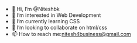 - 👋 Hi, I’m @Niteshbk
- 👀 I’m interested in Web Development
- 🌱 I’m currently learning CSS
- 💞️ I’m looking to collaborate on html/css
- 📫 How to reach me:nitesh4business@gmail.com

<!---
Niteshbk/Niteshbk is a ✨ special ✨ repository because its `README.md` (this file) appears on your GitHub profile.
You can click the Preview link to take a look at your changes.
--->
